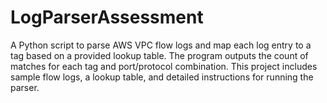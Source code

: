 # LogParserAssessment
A Python script to parse AWS VPC flow logs and map each log entry to a tag based on a provided lookup table. The program outputs the count of matches for each tag and port/protocol combination. This project includes sample flow logs, a lookup table, and detailed instructions for running the parser.
